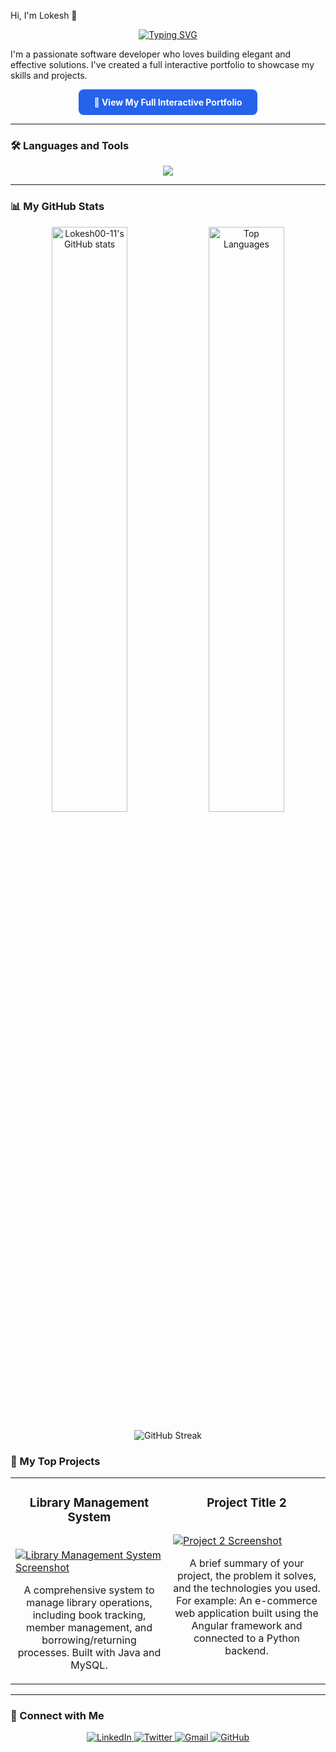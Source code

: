 Hi, I'm Lokesh 👋

<p align="center">
  <a href="https://Lokesh00-11.github.io/" target="_blank">
    <img src="https://readme-typing-svg.demolab.com?font=Fira+Code&weight=700&size=30&pause=1000&color=15F72E&center=true&vCenter=true&width=435&lines=Software+Developer;Creative+Problem+Solver;Lifelong+Learner" alt="Typing SVG" />
  </a>
</p>

I'm a passionate software developer who loves building elegant and effective solutions. I've created a full interactive portfolio to showcase my skills and projects.

<p align="center">
  <a href="https://Lokesh00-11.github.io/" target="_blank" style="display: inline-block; padding: 12px 24px; background-color: #2563eb; color: white; text-decoration: none; font-weight: bold; border-radius: 8px;">
    🚀 View My Full Interactive Portfolio
  </a>
</p>

---

### 🛠️ Languages and Tools

<p align="center">
  <a href="https://skillicons.dev">
    <img src="https://skillicons.dev/icons?i=java,py,c,angular,html,css,js,mysql,git,github,vscode,linux" />
  </a>
</p>

---

### 📊 My GitHub Stats

<p align="center">
  <img align="center" src="https://github-readme-stats.vercel.app/api?username=Lokesh00-11&show_icons=true&locale=en&theme=tokyonight" alt="Lokesh00-11's GitHub stats" width="49%"/>
  <img align="center" src="https://github-readme-stats.vercel.app/api/top-langs?username=Lokesh00-11&layout=compact&locale=en&theme=tokyonight" alt="Top Languages" width="49%"/>
</p>
<p align="center">
  <img align="center" src="https://github-readme-streak-stats.herokuapp.com/?user=Lokesh00-11&theme=tokyonight" alt="GitHub Streak" />
</p>

### 🚀 My Top Projects

<table width="100%">
  <tr>
    <td width="50%" valign="top">
      <h3 align="center">Library Management System</h3>
      <br />
      <a target="_blank" href="[LINK_TO_YOUR_PROJECT_1]">
        <img src="[LINK_TO_YOUR_PROJECT_IMAGE_1]" alt="Library Management System Screenshot"/>
      </a>
      <br />
      <p align="center">
        A comprehensive system to manage library operations, including book tracking, member management, and borrowing/returning processes. Built with Java and MySQL.
      </p>
    </td>
    <td width="50%" valign="top">
      <h3 align="center">Project Title 2</h3>
      <br />
      <a target="_blank" href="[LINK_TO_YOUR_PROJECT_2]">
        <img src="[LINK_TO_YOUR_PROJECT_IMAGE_2]" alt="Project 2 Screenshot"/>
      </a>
      <br />
      <p align="center">
        A brief summary of your project, the problem it solves, and the technologies you used. For example: An e-commerce web application built using the Angular framework and connected to a Python backend.
      </p>
    </td>
  </tr>
</table>

---

### 🤝 Connect with Me

<p align="center">
  <a href="https://www.linkedin.com/in/chowduvada-lokesh" target="_blank">
    <img src="https://img.shields.io/badge/LinkedIn-0A66C2?style=for-the-badge&logo=linkedin&logoColor=white" alt="LinkedIn"/>
  </a>
  <a href="https://twitter.com/[YOUR_TWITTER_USERNAME]" target="_blank">
    <img src="https://img.shields.io/badge/Twitter-1DA1F2?style=for-the-badge&logo=twitter&logoColor=white" alt="Twitter"/>
  </a>
  <a href="mailto:Lokeshchowduvada11@gmail.com" target="_blank">
    <img src="https://img.shields.io/badge/Gmail-EA4335?style=for-the-badge&logo=gmail&logoColor=white" alt="Gmail"/>
  </a>
  <a href="https://github.com/Lokesh00-11" target="_blank">
    <img src="https://img.shields.io/badge/GitHub-181717?style=for-the-badge&logo=github&logoColor=white" alt="GitHub"/>
  </a>
</p>
